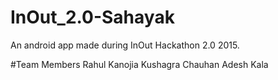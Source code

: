 # InOut_2.0-Sahayak
An android app made during InOut Hackathon 2.0 2015.

#Team Members
Rahul Kanojia
Kushagra Chauhan
Adesh Kala 